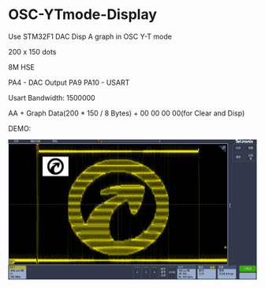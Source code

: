 # OSC-YTmode-Display
 Use STM32F1 DAC Disp A graph in OSC Y-T mode


200 x 150 dots

8M HSE

PA4 - DAC Output
PA9 PA10 - USART

Usart Bandwidth: 1500000

AA + Graph Data(200 * 150 / 8 Bytes) + 00 00 00 00(for Clear and Disp)



DEMO:

![flir](https://github.com/AnalogDragon/OSC-YTmode-Display/blob/master/image/0.png)



